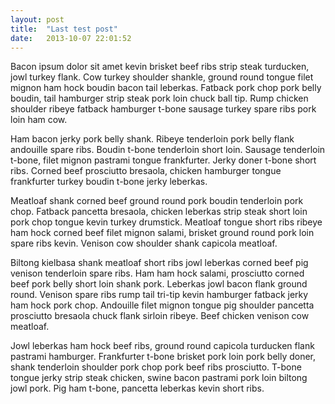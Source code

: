 ```yaml
---
layout: post
title:  "Last test post"
date:   2013-10-07 22:01:52
---
```

Bacon ipsum dolor sit amet kevin brisket beef ribs strip steak turducken, jowl turkey flank. Cow turkey shoulder shankle, ground round tongue filet mignon ham hock boudin bacon tail leberkas. Fatback pork chop pork belly boudin, tail hamburger strip steak pork loin chuck ball tip. Rump chicken shoulder ribeye fatback hamburger t-bone sausage turkey spare ribs pork loin ham cow.

Ham bacon jerky pork belly shank. Ribeye tenderloin pork belly flank andouille spare ribs. Boudin t-bone tenderloin short loin. Sausage tenderloin t-bone, filet mignon pastrami tongue frankfurter. Jerky doner t-bone short ribs. Corned beef prosciutto bresaola, chicken hamburger tongue frankfurter turkey boudin t-bone jerky leberkas.

Meatloaf shank corned beef ground round pork boudin tenderloin pork chop. Fatback pancetta bresaola, chicken leberkas strip steak short loin pork chop tongue kevin turkey drumstick. Meatloaf tongue short ribs ribeye ham hock corned beef filet mignon salami, brisket ground round pork loin spare ribs kevin. Venison cow shoulder shank capicola meatloaf.

Biltong kielbasa shank meatloaf short ribs jowl leberkas corned beef pig venison tenderloin spare ribs. Ham ham hock salami, prosciutto corned beef pork belly short loin shank pork. Leberkas jowl bacon flank ground round. Venison spare ribs rump tail tri-tip kevin hamburger fatback jerky ham hock pork chop. Andouille filet mignon tongue pig shoulder pancetta prosciutto bresaola chuck flank sirloin ribeye. Beef chicken venison cow meatloaf.

Jowl leberkas ham hock beef ribs, ground round capicola turducken flank pastrami hamburger. Frankfurter t-bone brisket pork loin pork belly doner, shank tenderloin shoulder pork chop pork beef ribs prosciutto. T-bone tongue jerky strip steak chicken, swine bacon pastrami pork loin biltong jowl pork. Pig ham t-bone, pancetta leberkas kevin short ribs.

